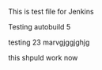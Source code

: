 This is test file for Jenkins


Testing autobuild 5


testing 23 marvgjggjghjg

this shpuld work now
